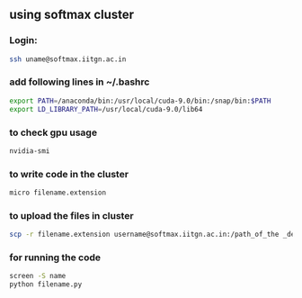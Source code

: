 ## using softmax cluster

### Login:
```bash
ssh uname@softmax.iitgn.ac.in
```


### add following lines in ~/.bashrc
```bash
export PATH=/anaconda/bin:/usr/local/cuda-9.0/bin:/snap/bin:$PATH
export LD_LIBRARY_PATH=/usr/local/cuda-9.0/lib64
``` 

### to check gpu usage
```bash
nvidia-smi
```

### to write code in the cluster
```bash
micro filename.extension
```

### to upload the files in cluster
```bash
scp -r filename.extension username@softmax.iitgn.ac.in:/path_of_the _desired_folder
```

### for running the code
```bash
screen -S name
python filename.py
```